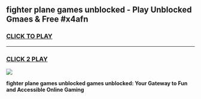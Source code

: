 
## fighter plane games unblocked - Play Unblocked Gmaes & Free #x4afn
<h3>
<a href="https://news.freeplayer.one?title=fighter_plane_games_unblocked&ref=03M">CLICK TO PLAY</a></h3>
<hr>

<h3>
<a href="https://news.freeplayer.one?title=fighter_plane_games_unblocked&ref=03M">CLICK 2 PLAY</a>
  
</h3>

<a href="https://news.freeplayer.one?title=fighter_plane_games_unblocked&ref=03M"><img src="https://clearcache.store/games.png"></a>


**fighter plane games unblocked games unblocked: Your Gateway to Fun and Accessible Online Gaming**
